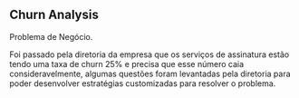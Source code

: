 ## Churn Analysis
Problema de Negócio.

Foi passado pela diretoria da empresa que os serviços de assinatura estão tendo uma taxa de churn 25% e precisa que esse número caia consideravelmente, algumas questões foram levantadas pela diretoria para poder desenvolver estratégias customizadas para resolver o problema.
